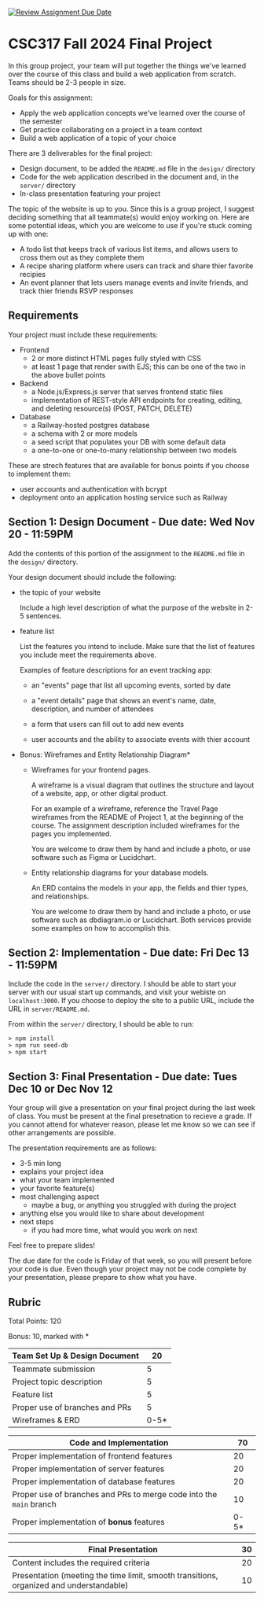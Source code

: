 [![Review Assignment Due Date](https://classroom.github.com/assets/deadline-readme-button-22041afd0340ce965d47ae6ef1cefeee28c7c493a6346c4f15d667ab976d596c.svg)](https://classroom.github.com/a/-ndVndbb)
# CSC317 Fall 2024 Final Project

In this group project, your team will put together the things we've learned over the course of this class and build a web application from scratch. Teams should be 2-3 people in size.

Goals for this assignment:
- Apply the web application concepts we've learned over the course of the semester
- Get practice collaborating on a project in a team context
- Build a web application of a topic of your choice

There are 3 deliverables for the final project:
- Design document, to be added the `README.md` file in the `design/` directory 
- Code for the web application described in the document and, in the `server/` directory 
- In-class presentation featuring your project 

The topic of the website is up to you. Since this is a group project, I suggest deciding something that all teammate(s) would enjoy working on. Here are some potential ideas, which you are welcome to use if you're stuck coming up with one:
- A todo list that keeps track of various list items, and allows users to cross them out as they complete them
- A recipe sharing platform where users can track and share thier favorite recipies
- An event planner that lets users manage events and invite friends, and track thier friends RSVP responses

## Requirements

Your project must include these requirements:
- Frontend
    - 2 or more distinct HTML pages fully styled with CSS
    - at least 1 page that render swith EJS; this can be one of the two in the above bullet points
- Backend
    - a Node.js/Express.js server that serves frontend static files
    - implementation of REST-style API endpoints for creating, editing, and deleting resource(s) (POST, PATCH, DELETE)
- Database
    - a Railway-hosted postgres database
    - a schema with 2 or more models
    - a seed script that populates your DB with some default data
    - a one-to-one or one-to-many relationship between two models

These are strech features that are available for bonus points if you choose to implement them:
- user accounts and authentication with bcrypt
- deployment onto an application hosting service such as Railway

## Section 1: Design Document - Due date: Wed Nov 20 - 11:59PM

Add the contents of this portion of the assignment to the `README.md` file in the `design/` directory.

Your design document should include the following:

- the topic of your website
    
    Include a high level description of what the purpose of the website in 2-5 sentences.

- feature list
    
    List the features you intend to include. Make sure that the list of features you include meet the requirements above.

    Examples of feature descriptions for an event tracking app:
        
    - an "events" page that list all upcoming events, sorted by date
        
    - a "event details" page that shows an event's name, date, description, and number of attendees
        
    - a form that users can fill out to add new events

    - user accounts and the ability to associate events with thier account


- Bonus: Wireframes and Entity Relationship Diagram*

    - Wireframes for your frontend pages. 
    
        A wireframe is a visual diagram that outlines the structure and layout of a website, app, or other digital product. 

        For an example of a wireframe, reference the Travel Page wireframes from the README of Project 1, at the beginning of the course. The assignment description included wireframes for the pages you implemented.

        You are welcome to draw them by hand and include a photo, or use software such as Figma or Lucidchart.

    - Entity relationship diagrams for your database models.

        An ERD contains the models in your app, the fields and thier types, and relationships.

        You are welcome to draw them by hand and include a photo, or use software such as dbdiagram.io or Lucidchart. Both services provide some examples on how to accomplish this.



## Section 2: Implementation - Due date: Fri Dec 13 - 11:59PM

Include the code in the `server/` directory. I should be able to start your server with our usual start up commands, and visit your webiste on `localhost:3000`. If you choose to deploy the site to a public URL, include the URL in `server/README.md`.

From within the `server/` directory, I should be able to run:
```
> npm install
> npm run seed-db
> npm start
```

## Section 3: Final Presentation - Due date: Tues Dec 10 or Dec Nov 12

Your group will give a presentation on your final project during the last week of class. You must be present at the final presetnation to recieve a grade. If you cannot attend for whatever reason, please let me know so we can see if other arrangements are possible.


The presentation requirements are as follows:

- 3-5 min long
- explains your project idea
- what your team implemented
- your favorite feature(s)
- most challenging aspect
    - maybe a bug, or anything you struggled with during the project
- anything else you would like to share about development
- next steps
    - if you had more time, what would you work on next

Feel free to prepare slides!

The due date for the code is Friday of that week, so you will present before your code is due. Even though your project may not be code complete by your presentation, please prepare to show what you have.


## Rubric

Total Points: 120

Bonus: 10, marked with *


| Team Set Up & Design Document | 20 |
|---|---|
| Teammate submission | 5 
| Project topic description |	5
| Feature list | 5
| Proper use of branches and PRs | 5
| Wireframes & ERD | 0-5*

| Code and Implementation | 70 |
|---|---|
| Proper implementation of frontend features    | 20 |
| Proper implementation of server features 	    | 20 |
| Proper implementation of database features 	| 20 |
| Proper use of branches and PRs to merge code into the `main` branch	| 10 |
| Proper implementation of **bonus** features | 0-5* |


| Final Presentation | 30 |
|---|---|
|	Content includes the required criteria |	20
|	Presentation (meeting the time limit, smooth transitions, organized and understandable)  |	10
